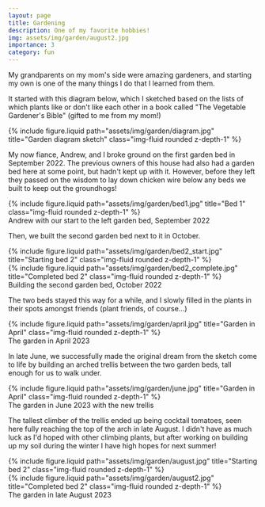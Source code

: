 ```yaml
---
layout: page
title: Gardening
description: One of my favorite hobbies!
img: assets/img/garden/august2.jpg
importance: 3
category: fun
---
```


My grandparents on my mom's side were amazing gardeners, and starting my own is one of the many things I do that I learned from them.

It started with this diagram below, which I sketched based on the lists of which plants like or don't like each other in a book called "The Vegetable Gardener's Bible" (gifted to me from my mom!)

<div class="row">
    <div class="col-sm mt-3 mt-md-0">
        {% include figure.liquid path="assets/img/garden/diagram.jpg" title="Garden diagram sketch" class="img-fluid rounded z-depth-1" %}
    </div>
</div>

My now fiance, Andrew, and I broke ground on the first garden bed in September 2022. The previous owners of this house had also had a garden bed here at some point, but hadn't kept up with it. However, before they left they passed on the wisdom to lay down chicken wire below any beds we built to keep out the groundhogs!

<div class="row">
    <div class="col-sm mt-3 mt-md-0">
        {% include figure.liquid path="assets/img/garden/bed1.jpg" title="Bed 1" class="img-fluid rounded z-depth-1" %}
    </div>
</div>
<div class="caption">
    Andrew with our start to the left garden bed, September 2022
</div>

Then, we built the second garden bed next to it in October.

<div class="row">
    <div class="col-sm mt-3 mt-md-0">
        {% include figure.liquid path="assets/img/garden/bed2_start.jpg" title="Starting bed 2" class="img-fluid rounded z-depth-1" %}
    </div>
    <div class="col-sm mt-3 mt-md-0">
        {% include figure.liquid path="assets/img/garden/bed2_complete.jpg" title="Completed bed 2" class="img-fluid rounded z-depth-1" %}
    </div>
</div>
<div class="caption">
    Building the second garden bed, October 2022
</div>

The two beds stayed this way for a while, and I slowly filled in the plants in their spots amongst friends (plant friends, of course...)

<div class="row">
    <div class="col-sm mt-3 mt-md-0">
        {% include figure.liquid path="assets/img/garden/april.jpg" title="Garden in April" class="img-fluid rounded z-depth-1" %}
    </div>
</div>
<div class="caption">
    The garden in April 2023
</div>

In late June, we successfully made the original dream from the sketch come to life by building an arched trellis between the two garden beds, tall enough for us to walk under.

<div class="row">
    <div class="col-sm mt-3 mt-md-0">
        {% include figure.liquid path="assets/img/garden/june.jpg" title="Garden in April" class="img-fluid rounded z-depth-1" %}
    </div>
</div>
<div class="caption">
    The garden in June 2023 with the new trellis
</div>

The tallest climber of the trellis ended up being cocktail tomatoes, seen here fully reaching the top of the arch in late August. I didn't have as much luck as I'd hoped with other climbing plants, but after working on building up my soil during the winter I have high hopes for next summer!

<div class="row">
    <div class="col-sm mt-3 mt-md-0">
        {% include figure.liquid path="assets/img/garden/august.jpg" title="Starting bed 2" class="img-fluid rounded z-depth-1" %}
    </div>
    <div class="col-sm mt-3 mt-md-0">
        {% include figure.liquid path="assets/img/garden/august2.jpg" title="Completed bed 2" class="img-fluid rounded z-depth-1" %}
    </div>
</div>
<div class="caption">
    The garden in late August 2023
</div>
